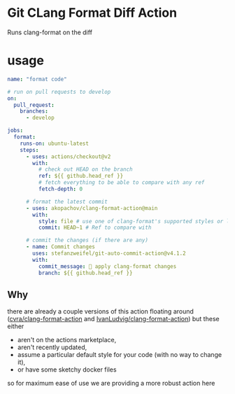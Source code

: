 # Git CLang Format Diff Action

Runs clang-format on the diff

# usage

```yml
name: "format code"

# run on pull requests to develop
on:
  pull_request:
    branches:
      - develop

jobs:
  format:
    runs-on: ubuntu-latest
    steps:
      - uses: actions/checkout@v2
        with:
          # check out HEAD on the branch
          ref: ${{ github.head_ref }}
          # fetch everything to be able to compare with any ref
          fetch-depth: 0

      # format the latest commit
      - uses: akopachov/clang-format-action@main
        with:
          style: file # use one of clang-format's supported styles or leave this out to use the style in your .clang-format file
          commit: HEAD~1 # Ref to compare with

      # commit the changes (if there are any)
      - name: Commit changes
        uses: stefanzweifel/git-auto-commit-action@v4.1.2
        with:
          commit_message: 🎨 apply clang-format changes
          branch: ${{ github.head_ref }}
```

## Why

there are already a couple versions of this action floating around ([cvra/clang-format-action](https://github.com/cvra/clang-format-action) and [IvanLudvig/clang-format-action](https://github.com/IvanLudvig/clang-format-action)) but these either

- aren't on the actions marketplace,
- aren't recently updated,
- assume a particular default style for your code (with no way to change it),
- or have some sketchy docker files

so for maximum ease of use we are providing a more robust action here

